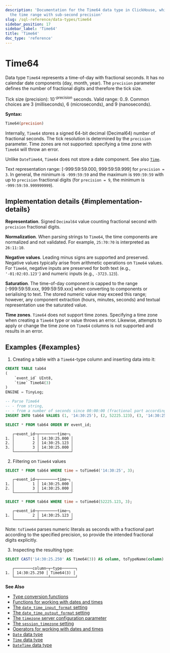 ```yaml
---
description: 'Documentation for the Time64 data type in ClickHouse, which stores
  the time range with sub-second precision'
slug: /sql-reference/data-types/time64
sidebar_position: 17
sidebar_label: 'Time64'
title: 'Time64'
doc_type: 'reference'
---
```


# Time64

Data type `Time64` represents a time-of-day with fractional seconds.
It has no calendar date components (day, month, year).
The `precision` parameter defines the number of fractional digits and therefore the tick size.

Tick size (precision): 10<sup>-precision</sup> seconds. Valid range: 0..9. Common choices are 3 (milliseconds), 6 (microseconds), and 9 (nanoseconds).

**Syntax:**

``` sql
Time64(precision)
```

Internally, `Time64` stores a signed 64-bit decimal (Decimal64) number of fractional seconds.
The tick resolution is determined by the `precision` parameter.
Time zones are not supported: specifying a time zone with `Time64` will throw an error.

Unlike `DateTime64`, `Time64` does not store a date component.
See also [`Time`](../../sql-reference/data-types/time.md).

Text representation range: [-999:59:59.000, 999:59:59.999] for `precision = 3`. In general, the minimum is `-999:59:59` and the maximum is `999:59:59` with up to `precision` fractional digits (for `precision = 9`, the minimum is `-999:59:59.999999999`).

## Implementation details {#implementation-details}

**Representation**.
Signed `Decimal64` value counting fractional second with `precision` fractional digits.

**Normalization**.
When parsing strings to `Time64`, the time components are normalized and not validated.
For example, `25:70:70` is interpreted as `26:11:10`.

**Negative values**.
Leading minus signs are supported and preserved.
Negative values typically arise from arithmetic operations on `Time64` values.
For `Time64`, negative inputs are preserved for both text (e.g., `'-01:02:03.123'`) and numeric inputs (e.g., `-3723.123`).

**Saturation**.
The time-of-day component is capped to the range [-999:59:59.xxx, 999:59:59.xxx] when converting to components or serialising to text.
The stored numeric value may exceed this range; however, any component extraction (hours, minutes, seconds) and textual representation use the saturated value.

**Time zones**.
`Time64` does not support time zones.
Specifying a time zone when creating a `Time64` type or value throws an error.
Likewise, attempts to apply or change the time zone on `Time64` columns is not supported and results in an error.

## Examples {#examples}

1. Creating a table with a `Time64`-type column and inserting data into it:

``` sql
CREATE TABLE tab64
(
    `event_id` UInt8,
    `time` Time64(3)
)
ENGINE = TinyLog;
```

``` sql
-- Parse Time64
-- - from string,
-- - from a number of seconds since 00:00:00 (fractional part according to precision).
INSERT INTO tab64 VALUES (1, '14:30:25'), (2, 52225.123), (3, '14:30:25');

SELECT * FROM tab64 ORDER BY event_id;
```

``` text
   ┌─event_id─┬────────time─┐
1. │        1 │ 14:30:25.000 │
2. │        2 │ 14:30:25.123 │
3. │        3 │ 14:30:25.000 │
   └──────────┴──────────────┘
```

2. Filtering on `Time64` values

``` sql
SELECT * FROM tab64 WHERE time = toTime64('14:30:25', 3);
```

``` text
   ┌─event_id─┬────────time─┐
1. │        1 │ 14:30:25.000 │
2. │        3 │ 14:30:25.000 │
   └──────────┴──────────────┘
```

``` sql
SELECT * FROM tab64 WHERE time = toTime64(52225.123, 3);
```

``` text
   ┌─event_id─┬────────time─┐
1. │        2 │ 14:30:25.123 │
   └──────────┴──────────────┘
```

Note: `toTime64` parses numeric literals as seconds with a fractional part according to the specified precision, so provide the intended fractional digits explicitly.

3. Inspecting the resulting type:

``` sql
SELECT CAST('14:30:25.250' AS Time64(3)) AS column, toTypeName(column) AS type;
```

``` text
   ┌────────column─┬─type──────┐
1. │ 14:30:25.250 │ Time64(3) │
   └───────────────┴───────────┘
```

**See Also**

- [Type conversion functions](../../sql-reference/functions/type-conversion-functions.md)
- [Functions for working with dates and times](../../sql-reference/functions/date-time-functions.md)
- [The `date_time_input_format` setting](../../operations/settings/settings-formats.md#date_time_input_format)
- [The `date_time_output_format` setting](../../operations/settings/settings-formats.md#date_time_output_format)
- [The `timezone` server configuration parameter](../../operations/server-configuration-parameters/settings.md#timezone)
- [The `session_timezone` setting](../../operations/settings/settings.md#session_timezone)
- [Operators for working with dates and times](../../sql-reference/operators/index.md#operators-for-working-with-dates-and-times)
- [`Date` data type](../../sql-reference/data-types/date.md)
- [`Time` data type](../../sql-reference/data-types/time.md)
- [`DateTime` data type](../../sql-reference/data-types/datetime.md)
